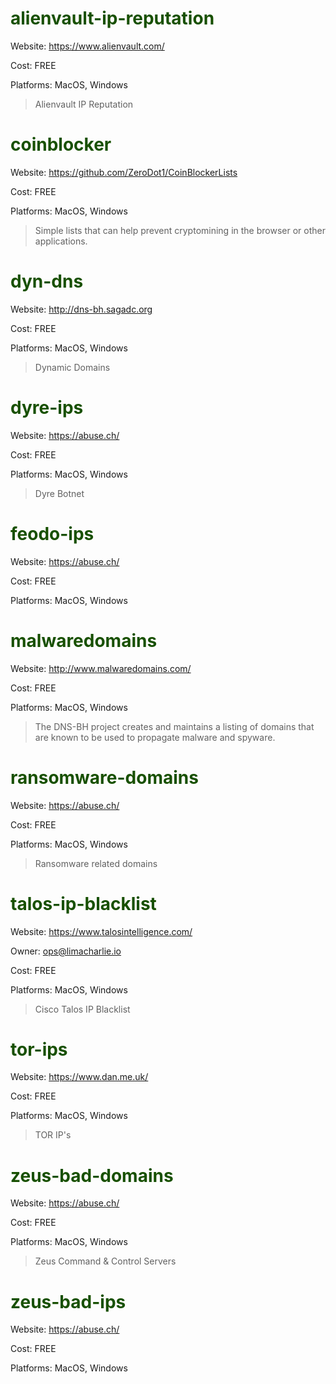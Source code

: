 # <span style="color:#185000">alienvault-ip-reputation</span>

Website: https://www.alienvault.com/

Cost: FREE

Platforms: MacOS, Windows

>Alienvault IP Reputation

# <span style="color:#185000">coinblocker</span>

Website: https://github.com/ZeroDot1/CoinBlockerLists

Cost: FREE

Platforms: MacOS, Windows

>Simple lists that can help prevent cryptomining in the browser or other applications.

# <span style="color:#185000">dyn-dns</span>

Website: http://dns-bh.sagadc.org

Cost: FREE

Platforms: MacOS, Windows

>Dynamic Domains

# <span style="color:#185000">dyre-ips</span>

Website: https://abuse.ch/

Cost: FREE

Platforms: MacOS, Windows

>Dyre Botnet

# <span style="color:#185000">feodo-ips</span>

Website: https://abuse.ch/

Cost: FREE

Platforms: MacOS, Windows

# <span style="color:#185000">malwaredomains</span>

Website: http://www.malwaredomains.com/

Cost: FREE

Platforms:   MacOS, Windows

>The DNS-BH project creates and maintains a listing of domains that are known to be used to propagate malware and spyware.

# <span style="color:#185000">ransomware-domains</span>

Website: https://abuse.ch/

Cost: FREE

Platforms: MacOS, Windows

>Ransomware related domains

# <span style="color:#185000">talos-ip-blacklist</span>

Website: https://www.talosintelligence.com/

Owner: ops@limacharlie.io

Cost: FREE

Platforms: MacOS, Windows

>Cisco Talos IP Blacklist

# <span style="color:#185000">tor-ips</span>

Website: https://www.dan.me.uk/

Cost: FREE

Platforms: MacOS, Windows

>TOR IP's

# <span style="color:#185000">zeus-bad-domains</span>

Website: https://abuse.ch/

Cost: FREE

Platforms: MacOS, Windows

>Zeus Command & Control Servers

# <span style="color:#185000">zeus-bad-ips</span>

Website: https://abuse.ch/

Cost: FREE

Platforms: MacOS, Windows
